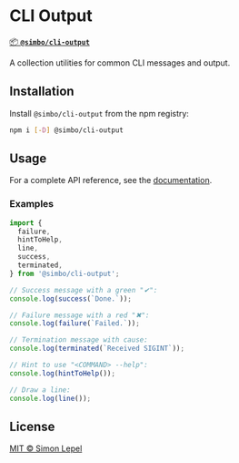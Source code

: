 # CLI Output

[📦 **`@simbo/cli-output`**](https://npmjs.com/package/@simbo/cli-output)

A collection utilities for common CLI messages and output.

## Installation

Install `@simbo/cli-output` from the npm registry:

```bash
npm i [-D] @simbo/cli-output
```

## Usage

For a complete API reference, see the
[documentation](https://simbo.codes/packages/modules/_simbo_cli-output/).

### Examples

```ts
import {
  failure,
  hintToHelp,
  line,
  success,
  terminated,
} from '@simbo/cli-output';

// Success message with a green "✔":
console.log(success(`Done.`));

// Failure message with a red "✖":
console.log(failure(`Failed.`));

// Termination message with cause:
console.log(terminated(`Received SIGINT`));

// Hint to use "<COMMAND> --help":
console.log(hintToHelp());

// Draw a line:
console.log(line());
```

## License

[MIT © Simon Lepel](http://simbo.mit-license.org/2025/)
